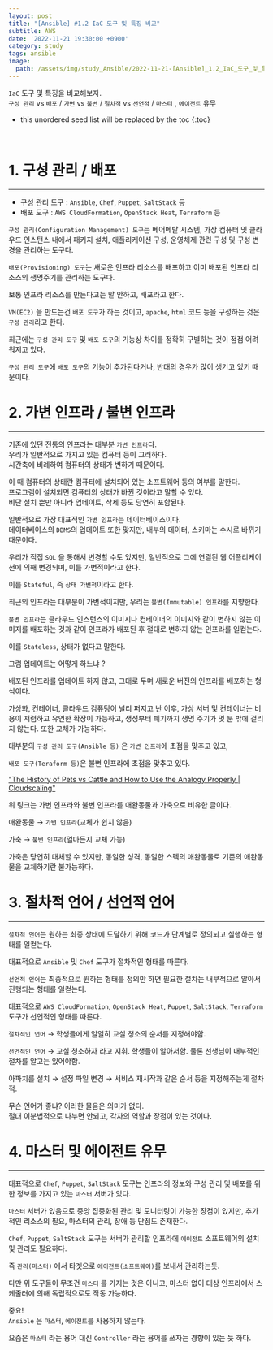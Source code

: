 ```yaml
---
layout: post
title: "[Ansible] #1.2 IaC 도구 및 특징 비교"
subtitle: AWS
date: '2022-11-21 19:30:00 +0900'
category: study
tags: ansible
image:
  path: /assets/img/study_Ansible/2022-11-21-[Ansible]_1.2_IaC_도구_및_특징_비교/logo.png
---
```


`IaC` 도구 및 특징을 비교해보자.<br>
`구성 관리` vs `배포` / `가변` vs `불변` / `절차적` vs `선언적` / `마스터` , `에이전트` 유무

<!--more-->

* this unordered seed list will be replaced by the toc
{:toc}

<br>


# 1. 구성 관리 / 배포
---

- 구성 관리 도구 : `Ansible`, `Chef`, `Puppet`, `SaltStack` 등
- 배포 도구 : `AWS CloudFormation`, `OpenStack Heat`, `Terraform` 등

`구성 관리(Configuration Management) 도구`는 베어메탈 시스템, 가상 컴퓨터 및 클라우드 인스턴스 내에서 패키지 설치, 애플리케이션 구성, 운영체제 관련 구성 및 구성 변경을 관리하는 도구다.

`배포(Provisioning) 도구`는 새로운 인프라 리소스를 배포하고 이미 배포된 인프라 리소스의 생명주기를 관리하는 도구다.

보통 인프라 리소스를 만든다고는 말 안하고, 배포라고 한다.

`VM(EC2)` 을 만드는건 `배포 도구`가 하는 것이고, `apache`, `html` 코드 등을 구성하는 것은 `구성 관리`라고 한다.

최근에는 `구성 관리 도구` 및 `배포 도구`의 기능상 차이를 정확히 구별하는 것이 점점 어려워지고 있다.

`구성 관리 도구`에 `배포 도구`의 기능이 추가된다거나, 반대의 경우가 많이 생기고 있기 때문이다.

# 2. 가변 인프라 / 불변 인프라
---

기존에 있던 전통의 인프라는 대부분 `가변 인프라`다.<br>
우리가 일반적으로 가지고 있는 컴퓨터 등이 그러하다.<br>
시간축에 비례하여 컴퓨터의 상태가 변하기 때문이다.<br>

이 때 컴퓨터의 상태란 컴퓨터에 설치되어 있는 소프트웨어 등의 여부를 말한다.<br>
프로그램이 설치되면 컴퓨터의 상태가 바뀐 것이라고 말할 수 있다.<br>
비단 설치 뿐만 아니라 업데이트, 삭제 등도 당연히 포함된다.<br>

일반적으로 가장 대표적인 `가변 인프라`는 데이터베이스이다.<br>
데이터베이스의 `DBMS`의 업데이트 또한 맞지만, 내부의 데이터, 스키마는 수시로 바뀌기 때문이다.<br>

우리가 직접 `SQL` 을 통해서 변경할 수도 있지만, 일반적으로 그에 연결된 웹 어플리케이션에 의해 변경되며, 이를 가변적이라고 한다.<br>

이를 `Stateful`, 즉 `상태 가변적`이라고 한다.<br>

최근의 인프라는 대부분이 가변적이지만, 우리는 `불변(Immutable) 인프라`를 지향한다.

`불변 인프라`는 클라우드 인스턴스의 이미지나 컨테이너의 이미지와 같이 변하지 않는 이미지를 배포하는 것과 같이 인프라가 배포된 후 절대로 변하지 않는 인프라를 일컫는다.

이를 `Stateless`, 상태가 없다고 말한다.

그럼 업데이트는 어떻게 하느냐 ?

배포된 인프라를 업데이트 하지 않고, 그대로 두며 새로운 버전의 인프라를 배포하는 형식이다.

가상화, 컨테이너, 클라우드 컴퓨팅이 널리 퍼지고 난 이후, 가상 서버 및 컨테이너는 비용이 저렴하고 유연한 확장이 가능하고, 생성부터 폐기까지 생명 주기가 몇 분 밖에 걸리지 않는다. 또한 교체가 가능하다.

대부분의 `구성 관리 도구(Ansible 등)` 은 `가변 인프라`에 초점을 맞추고 있고,

`배포 도구(Teraform 등)`은 불변 인프라에 초점을 맞추고 있다.

["The History of Pets vs Cattle and How to Use the Analogy Properly | Cloudscaling"](http://cloudscaling.com/blog/cloud-computing/the-history-of-pets-vs-cattle/)

위 링크는 가변 인프라와 불변 인프라를 애완동물과 가축으로 비유한 글이다.<br>

애완동물 → `가변 인프라`(교체가 쉽지 않음)

가축 → `불변 인프라`(얼마든지 교체 가능)

가축은 당연히 대체할 수 있지만, 동일한 성격, 동일한 스펙의 애완동물로 기존의 애완동물을 교체하기란 불가능하다.


# 3. 절차적 언어 / 선언적 언어
---

`절차적 언어`는 원하는 최종 상태에 도달하기 위해 코드가 단계별로 정의되고 실행하는 형태를 일컫는다.

대표적으로 `Ansible` 및 `Chef` 도구가 절차적인 형태를 따른다.

`선언적 언어`는 최종적으로 원하는 형태를 정의만 하면 필요한 절차는 내부적으로 알아서 진행되는 형태를 일컫는다.

대표적으로 `AWS CloudFormation`, `OpenStack Heat`, `Puppet`, `SaltStack`, `Terraform` 도구가 선언적인 형태를 따른다.

`절차적인 언어` → 학생들에게 일일히 교실 청소의 순서를 지정해야함.

`선언적인 언어` → 교실 청소하자 라고 지휘. 학생들이 알아서함. 물론 선생님이 내부적인 절차를 알고는 있어야함.

아파치를 설치 → 설정 파일 변경 → 서비스 재시작과 같은 순서 등을 지정해주는게 절차적.

무슨 언어가 좋냐? 이러한 물음은 의미가 없다.<br>
절대 이분법적으로 나누면 안되고, 각자의 역할과 장점이 있는 것이다.

# 4. 마스터 및 에이전트 유무
---

대표적으로 `Chef`, `Puppet`, `SaltStack` 도구는 인프라의 정보와 구성 관리 및 배포를 위한 정보를 가지고 있는 `마스터` 서버가 있다.

`마스터` 서버가 있음으로 중앙 집중화된 관리 및 모니터링이 가능한 장점이 있지만, 추가적인 리소스의 필요, 마스터의 관리, 장애 등 단점도 존재한다.

`Chef`, `Puppet`, `SaltStack` 도구는 서버가 관리할 인프라에 `에이전트` 소프트웨어의 설치 및 관리도 필요하다.

즉 `관리(마스터)` 에서 타겟으로 `에이전트(소프트웨어)`를 보내서 관리하는듯.

다만 위 도구들이 무조건 `마스터` 를 가지는 것은 아니고, 마스터 없이 대상 인프라에서 스케줄러에 의해 독립적으로도 작동 가능하다.

중요!<br>
`Ansible` 은 `마스터`, `에이전트`를 사용하지 않는다.

요즘은 `마스터` 라는 용어 대신 `Controller` 라는 용어를 쓰자는 경향이 있는 듯 하다.